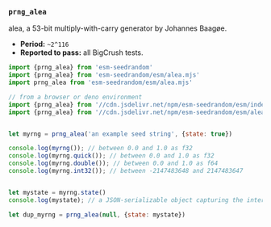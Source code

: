 ### `prng_alea`

alea, a 53-bit multiply-with-carry generator by Johannes Baagøe.

- **Period:** `~2^116`
- **Reported to pass:** all BigCrush tests.

```javascript
import {prng_alea} from 'esm-seedrandom'
import {prng_alea} from 'esm-seedrandom/esm/alea.mjs'
import prng_alea from 'esm-seedrandom/esm/alea.mjs'

// from a browser or deno environment
import {prng_alea} from '//cdn.jsdelivr.net/npm/esm-seedrandom/esm/index.min.mjs'
import {prng_alea} from '//cdn.jsdelivr.net/npm/esm-seedrandom/esm/alea.min.mjs'


let myrng = prng_alea('an example seed string', {state: true})

console.log(myrng()); // between 0.0 and 1.0 as f32
console.log(myrng.quick()); // between 0.0 and 1.0 as f32
console.log(myrng.double()); // between 0.0 and 1.0 as f64
console.log(myrng.int32()); // between -2147483648 and 2147483647


let mystate = myrng.state()
console.log(mystate); // a JSON-serializable object capturing the internal PRNG state

let dup_myrng = prng_alea(null, {state: mystate})
```
